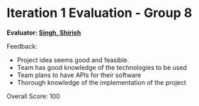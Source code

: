 # Iteration 1 Evaluation - Group 8

**Evaluator: [Singh, Shirish](mailto:shirish@jhu.edu)**

Feedback:

+ Project idea seems good and feasible.
+ Team has good knowledge of the technologies to be used
+ Team plans to have APIs for their software
+ Thorough knowledge of the implementation of the project

Overall Score: 100